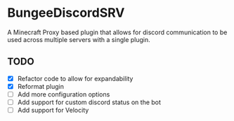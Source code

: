 # BungeeDiscordSRV

A Minecraft Proxy based plugin that allows for
discord communication to be used across multiple
servers with a single plugin.

## TODO
- [X] Refactor code to allow for expandability
- [X] Reformat plugin
- [ ] Add more configuration options
- [ ] Add support for custom discord status on the bot
- [ ] Add support for Velocity